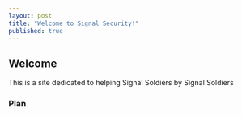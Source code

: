 ```yaml
---
layout: post
title: "Welcome to Signal Security!"
published: true
---
```


## Welcome
This is a site dedicated to helping Signal Soldiers by Signal Soldiers

### Plan
